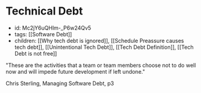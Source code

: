 # Technical Debt
* id: Mc2jY6uQHlm-_P6w24Qv5
* tags: [[Software Debt]]
* children: [[Why tech debt is ignored]], [[Schedule Preassure causes tech debt]], [[Unintentional Tech Debt]], [[Tech Debt Definition]], [[Tech Debt is not free]]

"These are the activities that a team or team members choose not to do well now and will impede future development if left undone."

Chris Sterling, Managing Software Debt, p3